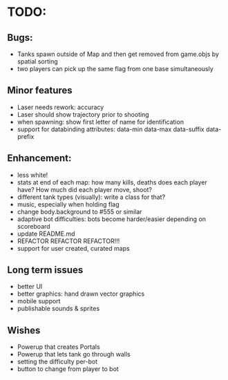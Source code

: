
# TODO:

## Bugs:
- Tanks spawn outside of Map and then get removed from game.objs by spatial sorting
- two players can pick up the same flag from one base simultaneously

## Minor features
- Laser needs rework: accuracy
- Laser should show trajectory prior to shooting
- when spawning: show first letter of name for identification
- support for databinding attributes: data-min data-max data-suffix data-prefix

## Enhancement:
- less white!
- stats at end of each map: how many kills, deaths does each player have? How much did each player move, shoot?
- different tank types (visually): write a class for that?
- music, especially when holding flag
- change body.background to #555 or similar
- adaptive bot difficulties: bots become harder/easier depending on scoreboard
- update README.md
- REFACTOR REFACTOR REFACTOR!!!
- support for user created, curated maps

## Long term issues
- better UI
- better graphics: hand drawn vector graphics
- mobile support
- publishable sounds & sprites

## Wishes
- Powerup that creates Portals
- Powerup that lets tank go through walls
- setting the difficulty per-bot
- button to change from player to bot
